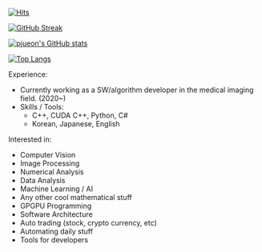 [![Hits](https://hits.seeyoufarm.com/api/count/incr/badge.svg?url=https%3A%2F%2Fgithub.com%2Fpjueon%2Fpjueon%2F&count_bg=%2379C83D&title_bg=%23555555&icon=&icon_color=%23E7E7E7&title=hits&edge_flat=false)](https://hits.seeyoufarm.com)

[![GitHub Streak](https://github-readme-streak-stats.herokuapp.com/?user=pjueon&theme=dark)](https://git.io/streak-stats)

[![pjueon's GitHub stats](https://github-readme-stats.vercel.app/api?username=pjueon&show_icons=true&theme=dark&exclude_repo=bitproject)](https://github.com/anuraghazra/github-readme-stats)

[![Top Langs](https://github-readme-stats.vercel.app/api/top-langs/?username=pjueon&theme=dark&exclude_repo=bitproject)](https://github.com/anuraghazra/github-readme-stats)


Experience: 
- Currently working as a SW/algorithm developer in the medical imaging field. (2020~)  
- Skills / Tools:  
  - C++, CUDA C++, Python, C# 
  - Korean, Japanese, English

Interested in:
- Computer Vision 
- Image Processing 
- Numerical Analysis 
- Data Analysis
- Machine Learning / AI 
- Any other cool mathematical stuff
- GPGPU Programming
- Software Architecture
- Auto trading (stock, crypto currency, etc)
- Automating daily stuff
- Tools for developers 






